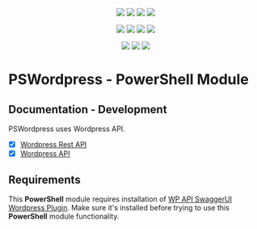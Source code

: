 ﻿<p align="center">
  <a href="https://dev.azure.com/evotecpl/PSWordpress/_build/latest?definitionId=3"><img src="https://dev.azure.com/evotecpl/PSWordpress/_apis/build/status/EvotecIT.PSWordpress"></a>
  <a href="https://www.powershellgallery.com/packages/PSWordpress"><img src="https://img.shields.io/powershellgallery/v/PSWordpress.svg"></a>
  <a href="https://www.powershellgallery.com/packages/PSWordpress"><img src="https://img.shields.io/powershellgallery/vpre/PSWordpress.svg?label=powershell%20gallery%20preview&colorB=yellow"></a>
  <a href="https://github.com/EvotecIT/PSWordpress"><img src="https://img.shields.io/github/license/EvotecIT/PSWordpress.svg"></a>
</p>

<p align="center">
  <a href="https://www.powershellgallery.com/packages/PSWordpress"><img src="https://img.shields.io/powershellgallery/p/PSWordpress.svg"></a>
  <a href="https://github.com/EvotecIT/PSWordpress"><img src="https://img.shields.io/github/languages/top/evotecit/PSWordpress.svg"></a>
  <a href="https://github.com/EvotecIT/PSWordpress"><img src="https://img.shields.io/github/languages/code-size/evotecit/PSWordpress.svg"></a>
  <a href="https://www.powershellgallery.com/packages/PSWordpress"><img src="https://img.shields.io/powershellgallery/dt/PSWordpress.svg"></a>
</p>

<p align="center">
  <a href="https://twitter.com/PrzemyslawKlys"><img src="https://img.shields.io/twitter/follow/PrzemyslawKlys.svg?label=Twitter%20%40PrzemyslawKlys&style=social"></a>
  <a href="https://evotec.xyz/hub"><img src="https://img.shields.io/badge/Blog-evotec.xyz-2A6496.svg"></a>
  <a href="https://www.linkedin.com/in/pklys"><img src="https://img.shields.io/badge/LinkedIn-pklys-0077B5.svg?logo=LinkedIn"></a>
</p>

# PSWordpress - PowerShell Module

## Documentation - Development

PSWordpress uses Wordpress API.

- [x] [Wordpress Rest API](https://developer.wordpress.org/rest-api/)
- [X] [Wordpress API](https://developer.wordpress.com/docs/api/)

## Requirements

This **PowerShell** module requires installation of [WP API SwaggerUI Wordpress Plugin](https://wordpress.org/plugins/wp-api-swaggerui/).
Make sure it's installed before trying to use this **PowerShell** module functionality.
